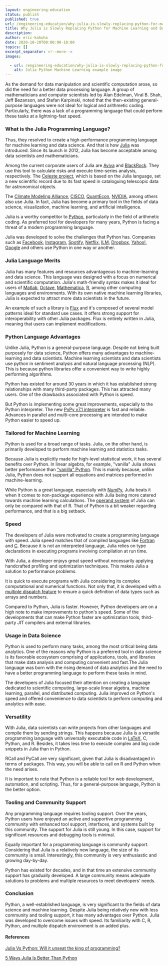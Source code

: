 ```yaml
---
layout: engineering-education
status: publish
published: true
url: /engineering-education/why-julia-is-slowly-replacing-python-for-machine-learning-and-data-science/
title: Why Julia is Slowly Replacing Python for Machine Learning and Data Science
description:
author: eric-kahuha
date: 2020-10-20T00:00:00-10:00
topics: []
excerpt_separator: <!--more-->
images:

  - url: /engineering-education/why-julia-is-slowly-replacing-python-for-machine-learning-and-data-science/hero.jpg
    alt: Julia Python Machine Learning example image
---
```

As the demand for data manipulation and scientific computation arose, so did the need for a better data processing language. A group of mathematicians and computer scientists led by Alan Edelman, Viral B. Shah, Jeff Bezanson, and Stefan Karpinski, noted that the then-existing general-purpose languages were not ideal for logical and arithmetic coding. Particularly, there was a lack of a programming language that could perform these tasks at a lightning-fast speed.
<!--more-->
### What is the Julia Programming Language?
Thus, they resolved to create a high-performance programming language for machine learning and data science. And that is how [Julia](https://julialang.org/) was introduced. Since its launch in 2012, Julia has become acceptable among data scientists and mathematicians.

Among the current corporate users of Julia are [Aviva](https://www.aviva.com/) and [BlackRock](https://www.blackrock.com/corporate). They use this tool to calculate risks and execute time-series analysis, respectively. The [Celeste project](https://juliacomputing.com/case-studies/celeste/), which is based on the Julia language, set a new scientific record due to its fast speed in cataloguing telescopic data for astronomical objects.

The [Climate Modeling Alliance](https://clima.caltech.edu/), [CISCO](https://www.cisco.com/), [QuantEcon](https://quantecon.org/), [NVIDIA](https://www.nvidia.com/en-us/), among others also use Julia. In fact, Julia has become a primary tool in the fields of data science, visualization, machine learning, and artificial intelligence.

Julia is a worthy competitor to [Python](https://www.python.org/), particularly in the field of arithmetic coding. As preferred tool for developers for many years, Python is facing a threat of a modern programming language.

Julia was developed to solve the challenges that Python has. Companies such as [Facebook](https://www.facebook.com/), [Instagram](https://www.instagram.com/?hl=en), [Spotify](https://www.spotify.com/), [Netflix](https://www.netflix.com/), [ILM](https://www.ilm.com/), [Dropbox](https://www.dropbox.com/), [Yahoo!](https://mail.yahoo.com/), [Google](https://google.com/) and others use Python in one way or another.

### Julia Language Merits
Julia has many features and resources advantageous to machine-learning and data science. This language was designed with a focus on numerical and scientific computation. Julia's math-friendly syntax makes it ideal for users of [Matlab](https://www.mathworks.com/products/matlab.html), [Octave](https://www.gnu.org/software/octave/about), [Mathematica](https://www.mathematica.org/), [R](https://www.r-project.org/), among other computing languages and environments. With its own native machine learning libraries, Julia is expected to attract more data scientists in the future.

An example of such a library is [Flux](https://fluxml.ai/) and it's composed of several model patterns ideal for standard use cases. It offers strong support for interoperability with other Julia packages. Flux is entirely written in Julia, meaning that users can implement modifications.

### Python Language Advantages
Unlike Julia, Python is a general-purpose language. Despite not being built purposely for data science, Python offers many advantages to machine-learning and data scientists. Machine learning scientists and data scientists use python in sentiment analysis and natural language processing (NLP). This is because python libraries offer a convenient way to write highly performing algorithms.

Python has existed for around 30 years in which it has established strong relationships with many third-party packages. This has attracted many users. One of the drawbacks associated with Python is speed.

But Python is implementing some great improvements, especially to the Python interpreter. The new [PyPy v7.1 interpreter](https://doc.pypy.org/en/latest/release-v7.1.0.html) is fast and reliable. Advances in parallel and multi-core processing are intended to make Python easier to speed up.

### Tailored for Machine Learning
Python is used for a broad range of tasks. Julia, on the other hand, is primarily developed to perform machine learning and statistics tasks.

Because Julia is explicitly made for high-level statistical work, it has several benefits over Python. In linear algebra, for example, "vanilla" Julia shows better performance than ["vanilla" Python](https://pypi.org/project/vanilla/). This is mainly because, unlike Julia, Python does not support all equations and matrices performed in machine-learning.

While Python is a great language, especially with [NumPy](https://numpy.org/), Julia beats it when it comes to non-package experience with Julia being more catered towards machine learning calculations. The [operand system](https://docs.julialang.org/en/v1/base/math/) of Julia can only be compared with that of R. That of Python is a bit weaker regarding performance, and that is a big setback.

### Speed
The developers of Julia were motivated to create a programming language with speed. Julia speed matches that of compiled languages like [Fortran](https://www.fortran.com/) and [C](https://www.learn-c.org/). Because it is not an interpreted language, Julia relies on type declarations in executing programs involving compilation at run time.

With Julia, a developer enjoys great speed without necessarily applying handcrafted profiling and optimization techniques. This makes Julia a solution to performance problems.

It is quick to execute programs with Julia considering its complex computational and numerical functions. Not only that, it is developed with a [multiple dispatch feature](https://discourse.julialang.org/t/why-is-multiple-dispatch-a-feature/31101#:~:text=Multiple%20dispatch%20in%20Julia%20allows,your%20new%20type%20is%20an) to ensure a quick definition of data types such as arrays and numbers.

Compared to Python, Julia is faster. However, Python developers are on a high note to make improvements to python's speed. Some of the developments that can make Python faster are optimization tools, third-party JIT compilers and external libraries.

### Usage in Data Science
Python is used to perform many tasks, among the most critical being data analytics. One of the reasons why Python is a preferred tool in data science is its favorable ecosystem comprising of applications, tools, and libraries that make data analysis and computing convenient and fast.The Julia language was born with the rising demand of data analytics and the need to have a better programming language to perform these tasks in mind.

The developers of Julia focused their attention on creating a language dedicated to scientific computing, large-scale linear algebra, machine learning, parallel, and distributed computing. Julia improved on Python's speed and offered convenience to data scientists to perform computing and analytics with ease.

### Versatility
With Julia, data scientists can write projects from other languages and compile them by sending strings. This happens because Julia is a versatile programming language with universally executable code in [LaTeX](https://www.latex-project.org/), C, Python, and R. Besides, it takes less time to execute complex and big code snippets in Julia than in Python.

RCall and PyCall are very significant, given that Julia is disadvantaged in terms of packages. This way, you will be able to call on R and Python when the need arises.

It is important to note that Python is a reliable tool for web development, automation, and scripting. Thus, for a general-purpose language, Python is the better option.

### Tooling and Community Support
Any programming language requires tooling support. Over the years, Python users have enjoyed an active and supportive programming community with enhanced tool support, interfaces, and systems built by this community. The support for Julia is still young. In this case, support for significant resources and debugging tools is minimal.

Equally important for a programming language is community support. Considering that Julia is a relatively new language, the size of its community is small. Interestingly, this community is very enthusiastic and growing day-by-day.

 Python has existed for decades, and in that time an extensive community support has gradually developed. A large community means adequate solutions to problems and multiple resources to meet developers' needs.

### Conclusion
Python, a well-established language, is very significant to the fields of data science and machine learning. Despite Julia being relatively new with less community and tooling support, it has many advantages over Python. Julia was developed to overcome issues with speed. Its familiarity with C, R, Python, and multiple dispatch environment is an added plus.

#### References
[Julia Vs Python: Will it unseat the king of programming?](https://theiotmagazine.com/julia-vs-python-will-it-unseat-the-king-of-programming-8220e4cd2e0a)

[5 Ways Julia Is Better Than Python](https://towardsdatascience.com/5-ways-julia-is-better-than-python-334cc66d64ae)
